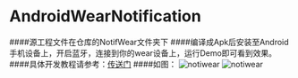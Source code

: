 # AndroidWearNotification

####源工程文件在仓库的NotifWear文件夹下
####编译成Apk后安装至Android手机设备上，开启蓝牙，连接到你的wear设备上，运行Demo即可看到效果。
####具体开发教程请参考：[传送门](http://note.youdao.com/share/?id=71762ef8f2368300e7e1a0d726e84655&type=note)
####如图：
![notiwear](http://7xi6qz.com1.z0.glb.clouddn.com/androidwearnotificationwear.jpg)
![notiwear](http://7xi6qz.com1.z0.glb.clouddn.com/androidwearnotificationphoneapp.png)


